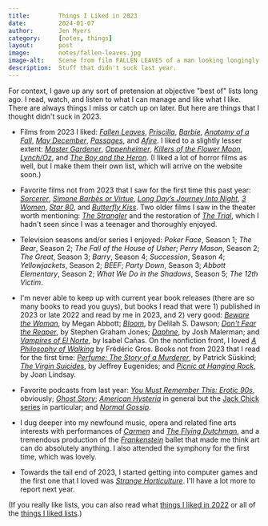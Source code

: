 ```yaml
---
title:        Things I Liked in 2023
date:         2024-01-07
author:       Jen Myers
category:     [notes, things]
layout:       post
image:        notes/fallen-leaves.jpg
image-alt:    Scene from film FALLEN LEAVES of a man looking longingly at the woman sitting next to him in a movie theater
description:  Stuff that didn't suck last year.
---
```


For context, I gave up any sort of pretension at objective "best of" lists long ago. I read, watch, and listen to what I can manage and like what I like. There are always things I miss or catch up on later. But here are things that I thought didn't suck in 2023.

- Films from 2023 I liked: [_Fallen Leaves_](https://letterboxd.com/film/fallen-leaves-2023/), [_Priscilla_](https://letterboxd.com/film/priscilla/), [_Barbie_](https://letterboxd.com/film/barbie/), [_Anatomy of a Fall_](https://letterboxd.com/film/anatomy-of-a-fall/), [_May December_](https://letterboxd.com/film/may-december/), [_Passages_](https://letterboxd.com/film/passages-2023/), and [_Afire_](https://letterboxd.com/film/afire/). I liked to a slightly lesser extent: [_Master Gardener_](https://letterboxd.com/film/master-gardener/), [_Oppenheimer_](https://letterboxd.com/film/oppenheimer-2023/), [_Killers of the Flower Moon_](https://letterboxd.com/film/killers-of-the-flower-moon/), [_Lynch/Oz_](https://letterboxd.com/film/lynch-oz/), and [_The Boy and the Heron_](https://letterboxd.com/film/the-boy-and-the-heron/). (I liked a lot of horror films as well, but I make them their own list, which will arrive on the website soon.)

- Favorite films not from 2023 that I saw for the first time this past year: [_Sorcerer_](https://letterboxd.com/film/sorcerer/), [_Simone Barbès or Virtue_](https://letterboxd.com/film/simone-barbes-or-virtue/), [_Long Day’s Journey Into Night_](https://letterboxd.com/film/long-days-journey-into-night-2018/), [_3 Women_](https://letterboxd.com/film/3-women/), [_Star 80_](https://letterboxd.com/film/star-80/), and [_Butterfly Kiss_](https://letterboxd.com/film/butterfly-kiss/). Two older films I saw in the theater worth mentioning: [_The Strangler_](https://letterboxd.com/film/the-strangler-1970/) and the restoration of [_The Trial_](https://letterboxd.com/film/the-trial/), which I hadn't seen since I was a teenager and thoroughly enjoyed.

- Television seasons and/or series I enjoyed: _Poker Face_, Season 1; _The Bear_, Season 2; _The Fall of the House of Usher_; _Perry Mason_, Season 2; _The Great_, Season 3; _Barry_, Season 4; _Succession_, Season 4; _Yellowjackets_, Season 2; _BEEF_; _Party Down_, Season 3; _Abbott Elementary_, Season 2; _What We Do in the Shadows_, Season 5; _The 12th Victim_.

- I'm never able to keep up with current year book releases (there are so many books to read you guys), but books I read that were 1) published in 2023 or late 2022 and read by me in 2023, and 2) very good: [_Beware the Woman_](https://app.thestorygraph.com/books/165fa14e-3960-41c3-9b99-920ad01f88ba), by Megan Abbott; [_Bloom_](https://app.thestorygraph.com/books/3611fe7b-0830-43b4-b5b0-11b6852900b9), by Delilah S. Dawson; [_Don't Fear the Reaper_](https://app.thestorygraph.com/books/0ac5aea3-c3b5-4869-8c75-0c0905205c08), by Stephen Graham Jones; [_Daphne_](https://app.thestorygraph.com/books/c16815f9-69d0-49c1-a96f-464083430e65), by Josh Malerman; and [_Vampires of El Norte_](https://app.thestorygraph.com/books/f641734f-73ba-4ffc-8229-1f632bf1ce6b), by Isabel Cañas. On the nonfiction front, I loved [_A Philosophy of Walking_](https://app.thestorygraph.com/books/31a7fedc-9d07-4b75-8b0a-87d04c632868) by Frédéric Gros. Books not from 2023 that I read for the first time: [_Perfume: The Story of a Murderer_](https://app.thestorygraph.com/books/b3a5475a-cfda-41ed-8d2c-788658f9483e), by Patrick Süskind; [_The Virgin Suicides_](https://app.thestorygraph.com/books/417922b8-8f74-4498-bc3a-60b1855d80b9), by Jeffrey Eugenides; and [_Picnic at Hanging Rock_](https://app.thestorygraph.com/books/c6f945a0-3f11-4c99-8871-a49ef1e5edc6), by Joan Lindsay.

- Favorite podcasts from last year: [_You Must Remember This: Erotic 90s_](https://www.youmustrememberthispodcast.com/episodes/2023/erotic-90s-archive), obviously; [_Ghost Story_](https://wondery.com/shows/ghost-story/); [_American Hysteria_](https://www.chelseywebersmith.com/) in general but the [Jack Chick series](https://podcasts.apple.com/us/podcast/chick-tracts-pt-1/id1441348407?i=1000604925914) in particular; and [_Normal Gossip_](https://www.radiotopia.fm/podcasts/normal-gossip).

- I dug deeper into my newfound music, opera and related fine arts interests with performances of [_Carmen_](https://www.lyricopera.org/shows/upcoming/2022-23/carmen/) and [_The Flying Dutchman_](https://www.lyricopera.org/shows/upcoming/2023-24/the-flying-dutchman/), and a tremendous production of the [_Frankenstein_](https://joffrey.org/performances-and-tickets/23-24-season/frankenstein/) ballet that made me think art can do absolutely anything. I also attended the symphony for the first time, which was lovely.

- Towards the tail end of 2023, I started getting into computer games and the first one that I loved was [_Strange Horticulture_](https://www.strangehorticulture.com/). I'll have a lot more to report next year.

(If you really like lists, you can also read what [things I liked in 2022](https://jenmyers.net/notes/things/things-i-liked-in-2022.html) or all of the [things I liked lists](https://jenmyers.net/category/things.html).)